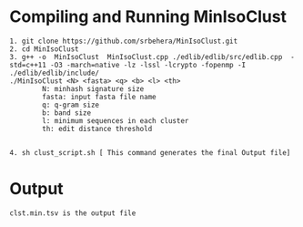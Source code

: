 # Compiling and Running MinIsoClust

    1. git clone https://github.com/srbehera/MinIsoClust.git
    2. cd MinIsoClust
    3. g++ -o  MinIsoClust  MinIsoClust.cpp ./edlib/edlib/src/edlib.cpp  -std=c++11 -O3 -march=native -lz -lssl -lcrypto -fopenmp -I ./edlib/edlib/include/
    ./MinIsoClust <N> <fasta> <q> <b> <l> <th>
            N: minhash signature size 
            fasta: input fasta file name
            q: q-gram size
            b: band size 
            l: minimum sequences in each cluster
            th: edit distance threshold
            
            
    4. sh clust_script.sh [ This command generates the final Output file]

# Output
    clst.min.tsv is the output file
